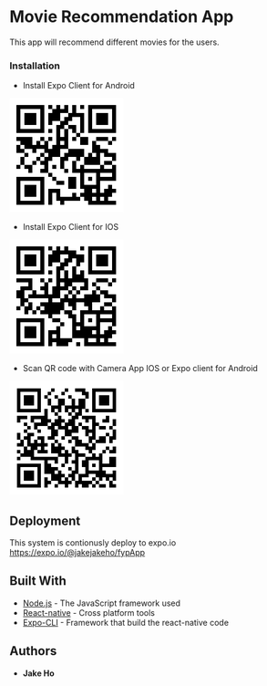 # Movie Recommendation App

This app will recommend different movies for the users.

### Installation

* Install Expo Client for Android

![image](https://github.com/hojakejake/fypApp/blob/master/android.png?raw=true)

* Install Expo Client for IOS

![image](https://github.com/hojakejake/fypApp/blob/master/ios.png?raw=true)

* Scan QR code with Camera App IOS or Expo client for Android

![image](https://github.com/hojakejake/fypApp/blob/master/qrcode.png?raw=true)


## Deployment

This system is contionusly deploy to expo.io
https://expo.io/@jakejakeho/fypApp

## Built With

* [Node.js](http://www.dropwizard.io/1.0.2/docs/) - The JavaScript framework used
* [React-native](https://maven.apache.org/) - Cross platform tools
* [Expo-CLI](https://rometools.github.io/rome/) - Framework that build the react-native code

## Authors

* **Jake Ho** 
